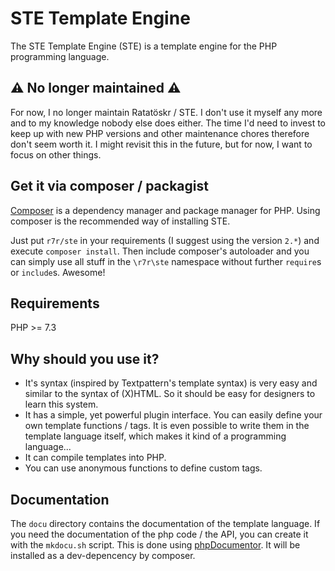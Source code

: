 STE Template Engine
===================

The STE Template Engine (STE) is a template engine for the PHP programming
language.

## ⚠️ No longer maintained ⚠️

For now, I no longer maintain Ratatöskr / STE. I don't use it myself any more and to my knowledge nobody else does either. The time I'd need to invest to keep up with new PHP versions and other maintenance chores therefore don't seem worth it. I might revisit this in the future, but for now, I want to focus on other things.

Get it via composer / packagist
-------------------------------

[Composer](https://getcomposer.org) is a dependency manager and package manager for PHP. Using composer is the recommended way of installing STE.

Just put `r7r/ste` in your requirements (I suggest using the version `2.*`) and execute `composer install`. Then include composer's autoloader and you can simply use all stuff in the `\r7r\ste` namespace without further `require`s or `include`s. Awesome!


Requirements
------------

PHP >= 7.3

Why should you use it?
----------------------

* It's syntax (inspired by Textpattern's template syntax) is very easy and
  similar to the syntax of (X)HTML. So it should be easy for designers to learn
  this system.
* It has a simple, yet powerful plugin interface. You can easily define your
  own template functions / tags. It is even possible to write them in the
  template language itself, which makes it kind of a programming language...
* It can compile templates into PHP.
* You can use anonymous functions to define custom tags.

Documentation
-------------

The `docu` directory contains the documentation of the template language.
If you need the documentation of the php code / the API, you can create it with the `mkdocu.sh` script.
This is done using [phpDocumentor](https://phpdoc.org/). It will be installed as a dev-depencency by composer.
